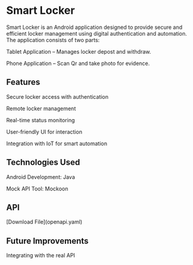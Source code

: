 <h1>Smart Locker</h1>

Smart Locker is an Android application designed to provide secure and efficient locker management using digital authentication and automation. The application consists of two parts:

Tablet Application – Manages locker depost and withdraw.

Phone Application – Scan Qr and take photo for evidence.

<h2>Features</h2>

Secure locker access with authentication

Remote locker management

Real-time status monitoring

User-friendly UI for interaction

Integration with IoT for smart automation

<h2>Technologies Used</h2>

Android Development: Java

Mock API Tool: Mockoon

<h2>API</h2>
[Download File](openapi.yaml)

<h2>Future Improvements</h2>

Integrating with the real API 
